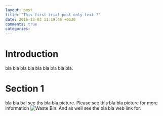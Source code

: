 ```yaml
---
layout: post
title: "This first trial post only text ?"
date: 2016-12-03 11:19:46 +0530
comments: true
categories: 
---
```


# Introduction
bla bla bla bla bla bla bla bla bla.

# Section 1
bla bla bal see ths bla bla picture. Please see this bla bla picture for more information ![Waste Bin](Picture/image.png). And as well see the bla bla web link for. 